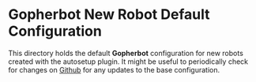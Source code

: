 # Gopherbot New Robot Default Configuration

This directory holds the default **Gopherbot** configuration for new robots created with the autosetup plugin. It might be useful to periodically check for changes on [Github](https://github.com/lnxjedi/gopherbot/tree/main/robot.skel) for any updates to the base configuration.
